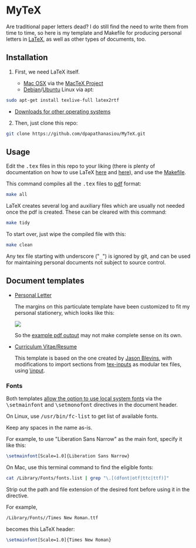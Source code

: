 # MyTeX

Are traditional paper letters dead? I do still find the need to write them from time to time, so here is my template and Makefile for producing personal letters in [LaTeX](http://www.latex-project.org/), as well as other types of documents, too.

## Installation

1. First, we need LaTeX itself.

   - [Mac OSX](https://www.apple.com/macosx) via the [MacTeX Project](https://www.tug.org/mactex/)
   - [Debian](http://www.debian.org/)/[Ubuntu](https://www.ubuntu.com/) Linux via apt:
```sh
sudo apt-get install texlive-full latex2rtf
```
   - [Downloads for other operating systems](http://latex-project.org/ftp.html)

2. Then, just clone this repo:

```sh
git clone https://github.com/dpapathanasiou/MyTeX.git
```

## Usage

Edit the <tt>.tex</tt> files in this repo to your liking (there is plenty of documentation on how to use LaTeX [here](http://latex-project.org/guides/) and [here](http://latex-project.org/guides/)), and use the [Makefile](Makefile).

This command compiles all the <tt>.tex</tt> files to [pdf](http://en.wikipedia.org/wiki/Portable_Document_Format) format:

```sh
make all
```

LaTeX creates several log and auxiliary files which are usually not needed once the pdf is created. These can be cleared with this command:

```sh
make tidy
```

To start over, just wipe the compiled file with this:

```sh
make clean
```

Any tex file starting with underscore ("<tt>_</tt>") is ignored by git, and can be used for maintaining personal documents not subject to source control.

## Document templates

* [Personal Letter](personal-letter.tex)

   The margins on this particulate template have been customized to fit my personal stationery, which looks like this:

   <a href="http://i.imgur.com/zCs3ffN.jpg" target="_blank"><img src="http://i.imgur.com/SsvPKoH.jpg" border="0" /></a>

   So the [example pdf output](personal-letter.pdf) may not make complete sense on its own.

* [Curriculum Vitae/Resume](cv.tex)

   This template is based on the one created by [Jason Blevins](http://jblevins.org/projects/cv-template/), with modifications to import sections from [tex-inputs](tex-inputs) as modular tex files, using [\input](http://www.personal.ceu.hu/tex/input.htm#input).

### Fonts

Both templates [allow the option to use local system fonts](http://stackoverflow.com/a/1840608) via the <tt>\setmainfont</tt> and <tt>\setmonofont</tt> directives in the document header.

On Linux, use <tt>/usr/bin/fc-list</tt> to get list of available fonts.

Keep any spaces in the name as-is.

For example, to use "Liberation Sans Narrow" as the main font, specify it like this:

```tex
\setmainfont[Scale=1.0]{Liberation Sans Narrow}
```

On Mac, use this terminal command to find the eligible fonts:

```sh
cat /Library/Fonts/fonts.list | grep "\.[(dfont|otf|ttc|ttf)]"
```

Strip out the path and file extension of the desired font before using it in the directive.

For example,

```sh
/Library/Fonts//Times New Roman.ttf
```

becomes this LaTeX header:

```tex
\setmainfont[Scale=1.0]{Times New Roman}
```
